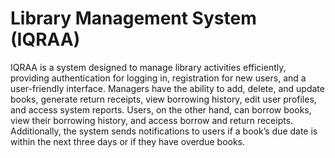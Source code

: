 # Library Management System (IQRAA)

IQRAA is a system designed to manage library activities efficiently, providing authentication for logging in, registration for new users, and a user-friendly interface. Managers have the ability to add, delete, and update books, generate return receipts, view borrowing history, edit user profiles, and access system reports. Users, on the other hand, can borrow books, view their borrowing history, and access borrow and return receipts. Additionally, the system sends notifications to users if a book’s due date is within the next three days or if they have overdue books.
